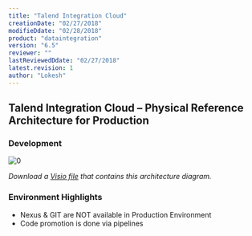 ```yaml
---
title: "Talend Integration Cloud"
creationDate: "02/27/2018"
modifieDdate: "02/28/2018"
product: "dataintegration"
version: "6.5"
reviewer: ""
lastReviewedDdate: "02/27/2018"
latest.revision: 1
author: "Lokesh"
---
```

## Talend Integration Cloud – Physical Reference Architecture for Production

### Development
![[0]][0]

*Download a [Visio file][tc-Architecture-prod] that contains this architecture diagram.*

### Environment Highlights

- Nexus & GIT are NOT available in Production Environment
- Code promotion is done via pipelines

<!-- links -->
[0]: ./../../../../resources/images/talend-cloud/tc-prod.png "Talend Integration Cloud for Development"
[tc-Architecture-prod]: ./../../../../resources/visio/tc-architecture/talend-cloud-physical-architecture-6.5.vsdx
